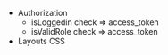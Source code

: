 - Authorization
  - isLoggedin check => access_token
  - isValidRole check => access_token
- Layouts CSS

